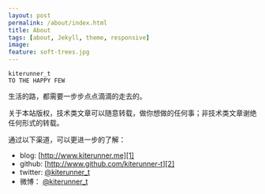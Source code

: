 ```yaml
---
layout: post
permalink: /about/index.html
title: About
tags: [about, Jekyll, theme, responsive]
image:
feature: soft-trees.jpg
---
```


    kiterunner_t
    TO THE HAPPY FEW

生活的路，都需要一步步点点滴滴的走去的。

关于本站版权，技术类文章可以随意转载，做你想做的任何事；非技术类文章谢绝任何形式的转载。

通过以下渠道，可以更进一步的了解：

* blog:   [http://www.kiterunner.me][1]
* github: [http://www.github.com/kiterunner-t][2]
* twitter: [@kiterunner_t][3]
* 微博：  [@kiterunner_t][4]


[1]: http://www.kiterunner.me/
[2]: http://www.github.com/kiterunner-t
[3]: http://twitter.com/kiterunner_t
[4]: http://weibo.com/kitrunnert/
